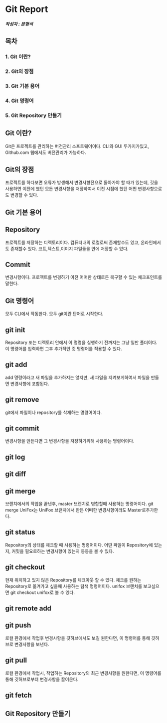 Git Report
=============

##### 작성자 : 문형석

목차
-------------
### 1. Git 이란?
### 2. Git의 장점
### 3. Git 기본 용어
### 4. Git 명령어
### 5. Git Repository 만들기

Git 이란?
-------------
Git은 프로젝트를 관리하는 버전관리 소프트웨어이다. CLI와 GUI 두가지가있고, Github.com 웹에서도 버전관리가 가능하다.


Git의 장점
-------------
프로젝트를 하다보면 오류가 방생해서 변경사항전으로 돌아가야 할 때가 있는데, 
깃을 사용하면 이전에 했던 모든 변경사항을 저장하여서 이전 시점에 했던 어떤 변경사항으로도 변경할 수 있다.


Git 기본 용어
-------------
## Repository
프로젝트를 저장하는 디렉토리이다. 컴퓨터내의 로컬로써 존재할수도 있고, 온라인에서도 존재할수 있다.
코트,텍스트,이미지 파일들을 안에 저장할 수 있다.

## Commit
변경사항이다. 프로젝트를 변경하기 이전 어떠한 상태로든 복구할 수 있는 체크포인트를 말한다.


Git 명령어
-------------
모두 CLI에서 작동한다. 모두 git이란 단어로 시작한다.

## git init
Repository 또는 디렉토리 안에서 이 명령을 실행하기 전까지는 그냥 일반 폴더이다. 이 명령어를 입력하면 그후 추가적인 깃 명령어를 적용할 수 있다.

## git add
add 명령이라고 새 파일을 추가하지는 않지만, 새 파일을 지켜보게하여서 파일을 만들면 변경사항에 포함된다.

## git remove
git에서 파일이나 repository를 삭제하는 명령어이다.

## git commit
변경사항을 만든다면 그 변경사항을 저장하기위해 사용하는 명령어이다.

## git log


## git diff


## git merge
브랜치에서의 작업을 끝낸후, master 브랜치로 병합할때 사용하는 명령어이다. git merge UniFox는 UniFox 브랜치에서 만든 어떠한 변경사항이라도 Master로추가한다.

## git status
Repository의 상태를 체크할 때 사용하는 명령어이다. 어떤 파일이 Repository에 있는지, 커밋을 필요로하는 변경사항이 있는지 등등을 볼 수 있다.

## git checkout
현재 위치하고 있지 않은 Repository를 체크아웃 할 수 있다. 체크를 원하는 Repository로 옮겨가고 싶을때 사용하는 탐색 명령어이다. unifox 브랜치를 보고싶으면
git checkout unifox로 볼 수 있다.

## git remote add


## git push
로컬 환경에서 작업후 변경사항을 깃허브에서도 보길 원한다면, 이 명령어를 통해 깃허브로 변경사항을 보낸다.

## git pull
로컬 환경에서 작업시, 작업하는 Repository의 최근 변경사항을 원한다면, 이 명령어를 통해 깃허브로부터 변경사항을 끌어온다.

## git fetch




Git Repository 만들기
-------------







